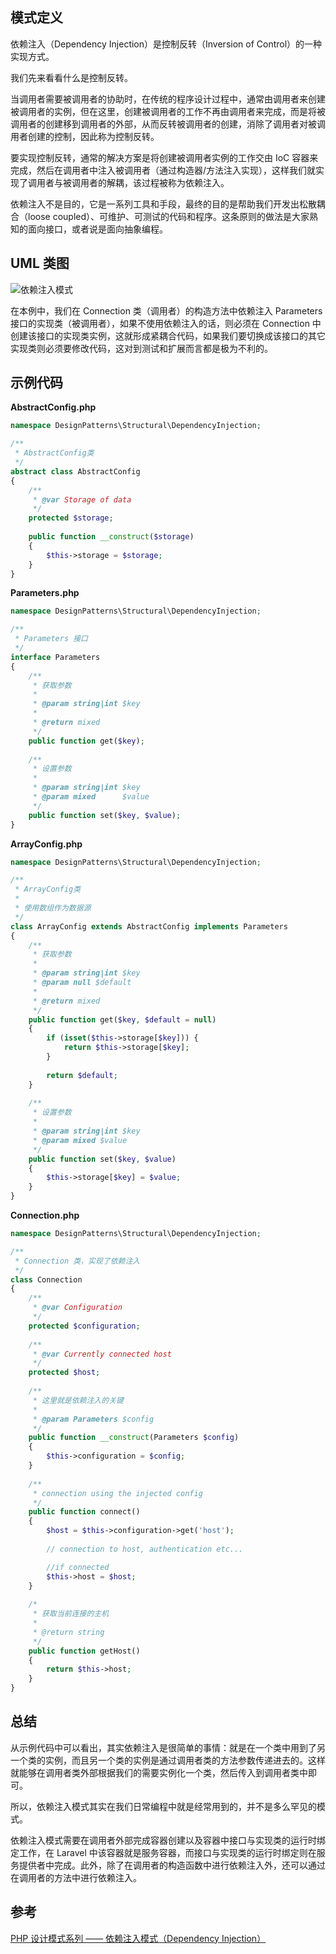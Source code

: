 ## 模式定义
依赖注入（Dependency Injection）是控制反转（Inversion of Control）的一种实现方式。

我们先来看看什么是控制反转。

当调用者需要被调用者的协助时，在传统的程序设计过程中，通常由调用者来创建被调用者的实例，但在这里，创建被调用者的工作不再由调用者来完成，而是将被调用者的创建移到调用者的外部，从而反转被调用者的创建，消除了调用者对被调用者创建的控制，因此称为控制反转。

要实现控制反转，通常的解决方案是将创建被调用者实例的工作交由 IoC 容器来完成，然后在调用者中注入被调用者（通过构造器/方法注入实现），这样我们就实现了调用者与被调用者的解耦，该过程被称为依赖注入。

依赖注入不是目的，它是一系列工具和手段，最终的目的是帮助我们开发出松散耦合（loose coupled）、可维护、可测试的代码和程序。这条原则的做法是大家熟知的面向接口，或者说是面向抽象编程。


## UML 类图
![依赖注入模式](http://cnd.qiniu.lin07ux.cn/markdown/1467731008188.png)

在本例中，我们在 Connection 类（调用者）的构造方法中依赖注入 Parameters 接口的实现类（被调用者），如果不使用依赖注入的话，则必须在 Connection 中创建该接口的实现类实例，这就形成紧耦合代码，如果我们要切换成该接口的其它实现类则必须要修改代码，这对到测试和扩展而言都是极为不利的。


## 示例代码

**AbstractConfig.php**

```php
namespace DesignPatterns\Structural\DependencyInjection;

/**
 * AbstractConfig类
 */
abstract class AbstractConfig
{
    /**
     * @var Storage of data
     */
    protected $storage;
    
    public function __construct($storage)
    {
        $this->storage = $storage;
    }
}
```

**Parameters.php**

```php
namespace DesignPatterns\Structural\DependencyInjection;

/**
 * Parameters 接口
 */
interface Parameters
{
    /**
     * 获取参数
     *
     * @param string|int $key
     *
     * @return mixed
     */
    public function get($key);
    
    /**
     * 设置参数
     *
     * @param string|int $key
     * @param mixed      $value
     */
    public function set($key, $value);
}
```

**ArrayConfig.php**

```php
namespace DesignPatterns\Structural\DependencyInjection;

/**
 * ArrayConfig类
 *
 * 使用数组作为数据源
 */
class ArrayConfig extends AbstractConfig implements Parameters
{
    /**
     * 获取参数
     *
     * @param string|int $key
     * @param null $default
     * 
     * @return mixed
     */
    public function get($key, $default = null)
    {
        if (isset($this->storage[$key])) {
            return $this->storage[$key];
        }
        
        return $default;
    }
    
    /**
     * 设置参数
     *
     * @param string|int $key
     * @param mixed $value
     */
    public function set($key, $value)
    {
        $this->storage[$key] = $value;
    }
}
```

**Connection.php**

```php
namespace DesignPatterns\Structural\DependencyInjection;

/**
 * Connection 类，实现了依赖注入
 */
class Connection
{
    /**
     * @var Configuration
     */
    protected $configuration;
    
    /**
     * @var Currently connected host
     */
    protected $host;
    
    /**
     * 这里就是依赖注入的关键
     * 
     * @param Parameters $config
     */
    public function __construct(Parameters $config)
    {
        $this->configuration = $config;
    }
    
    /**
     * connection using the injected config
     */
    public function connect()
    {
        $host = $this->configuration->get('host');
        
        // connection to host, authentication etc...

        //if connected
        $this->host = $host;
    }
    
    /*
     * 获取当前连接的主机
     *
     * @return string
     */
    public function getHost()
    {
        return $this->host;
    }
}
```


## 总结
从示例代码中可以看出，其实依赖注入是很简单的事情：就是在一个类中用到了另一个类的实例，而且另一个类的实例是通过调用者类的方法参数传递进去的。这样就能够在调用者类外部根据我们的需要实例化一个类，然后传入到调用者类中即可。

所以，依赖注入模式其实在我们日常编程中就是经常用到的，并不是多么罕见的模式。

依赖注入模式需要在调用者外部完成容器创建以及容器中接口与实现类的运行时绑定工作，在 Laravel 中该容器就是服务容器，而接口与实现类的运行时绑定则在服务提供者中完成。此外，除了在调用者的构造函数中进行依赖注入外，还可以通过在调用者的方法中进行依赖注入。


## 参考
[PHP 设计模式系列 —— 依赖注入模式（Dependency Injection）](http://laravelacademy.org/post/2792.html)

